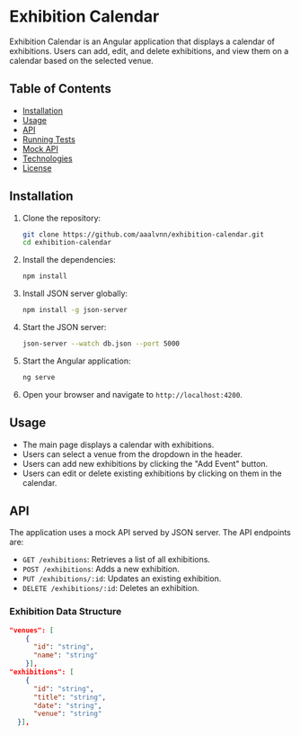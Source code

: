 # Exhibition Calendar

Exhibition Calendar is an Angular application that displays a calendar of exhibitions. Users can add, edit, and delete exhibitions, and view them on a calendar based on the selected venue.

## Table of Contents

- [Installation](#installation)
- [Usage](#usage)
- [API](#api)
- [Running Tests](#running-tests)
- [Mock API](#mock-api)
- [Technologies](#technologies)
- [License](#license)

## Installation

1. Clone the repository:
    ```sh
    git clone https://github.com/aaalvnn/exhibition-calendar.git
    cd exhibition-calendar
    ```

2. Install the dependencies:
    ```sh
    npm install
    ```

3. Install JSON server globally:
    ```sh
    npm install -g json-server
    ```

4. Start the JSON server:
    ```sh
    json-server --watch db.json --port 5000
    ```

5. Start the Angular application:
    ```sh
    ng serve
    ```

6. Open your browser and navigate to `http://localhost:4200`.

## Usage

- The main page displays a calendar with exhibitions.
- Users can select a venue from the dropdown in the header.
- Users can add new exhibitions by clicking the "Add Event" button.
- Users can edit or delete existing exhibitions by clicking on them in the calendar.

## API

The application uses a mock API served by JSON server. The API endpoints are:

- `GET /exhibitions`: Retrieves a list of all exhibitions.
- `POST /exhibitions`: Adds a new exhibition.
- `PUT /exhibitions/:id`: Updates an existing exhibition.
- `DELETE /exhibitions/:id`: Deletes an exhibition.

### Exhibition Data Structure

```json
"venues": [
    {
      "id": "string",
      "name": "string"
    }],
"exhibitions": [
    {
      "id": "string",
      "title": "string",
      "date": "string",
      "venue": "string"
  }], 

